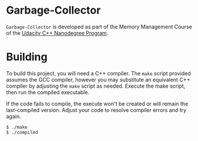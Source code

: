 # Garbage-Collector
`Garbage-Collector` is developed as part of the Memory Management Course of the [Udacity C++ Nanodegree Program](https://www.udacity.com/course/c-plus-plus-nanodegree--nd213).

# Building
To build this project, you will need a C++ compiler. The `make` script provided
assumes the GCC compiler, however you may substitute an equivalent C++ compiler
by adjusting the `make` script as needed. Execute the make script, then run the
compiled executable.

If the code fails to compile, the execute won't be created or will remain the
last-compiled version. Adjust your code to resolve compiler errors and try again.

``` shell
$ ./make
$ ./compiled
```
